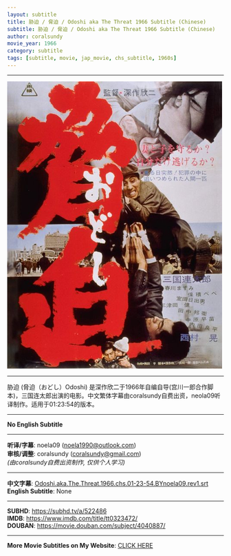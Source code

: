 ```yaml
---
layout: subtitle
title: 胁迫 / 脅迫 / Odoshi aka The Threat 1966 Subtitle (Chinese)
subtitle: 胁迫 / 脅迫 / Odoshi aka The Threat 1966 Subtitle (Chinese)
author: coralsundy
movie_year: 1966
category: subtitle
tags: [subtitle, movie, jap_movie, chs_subtitle, 1960s]
---
```


------

<img src="../assets/tt0323472.jpg" alt="tt0323472_cover_art" />

------

胁迫 (脅迫（おどし）Odoshi) 是深作欣二于1966年自编自导(宫川一郎合作脚本)，三国连太郎出演的电影。中文繁体字幕由coralsundy自费出资，neola09听译制作。适用于01:23:54的版本。

------

**No English Subtitle**

------

**听译/字幕**: noela09 (noela1990@outlook.com)<br>
**审核/调整**: coralsundy (coralsundy@gmail.com)<br>
*(由coralsundy自费出资制作, 仅供个人学习)*

------

**中文字幕**: [Odoshi.aka.The.Threat.1966.chs.01-23-54.BYnoela09.rev1.srt](../subtitles/Odoshi.aka.The.Threat.1966.chs.01-23-54.BYnoela09.rev1.srt)<br>
**English Subtitle**: None

------

**SUBHD**: <https://subhd.tv/a/522486><br>
**IMDB**: <https://www.imdb.com/title/tt0323472/><br>
**DOUBAN**: <https://movie.douban.com/subject/4040887/>

------

**More Movie Subtitles on My Website**: <a href='{% post_url 2021-01-10-subtitles-summary-list %}'>CLICK HERE</a>


